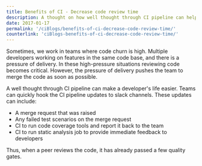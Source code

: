 ```yaml
---
title: Benefits of CI - Decrease code review time
description: A thought on how well thought through CI pipeline can help in code reviews. Article to share thoughts on benefits for continuous integration. CI pipeline can help developers to review the code more effectively.
date: 2017-01-17
permalink: '/ciBlogs/benefits-of-ci-decrease-code-review-time/'
counterlink: 'ciBlogs-benefits-of-ci-decrease-code-review-time/'
---
```


Sometimes, we work in teams where code churn is high. Multiple developers working on features in the same code base, and there is a pressure of delivery. In these high-pressure situations reviewing code becomes critical. However, the pressure of delivery pushes the team to merge the code as soon as possible.

A well thought through CI pipeline can make a developer's life easier. Teams can quickly hook the CI pipeline updates to slack channels. These updates can include:
* A merge request that was raised
* Any failed test scenarios on the merge request
* CI to run code coverage tools and report it back to the team
* CI to run static analysis job to provide immediate feedback to developers

Thus, when a peer reviews the code, it has already passed a few quality gates.


